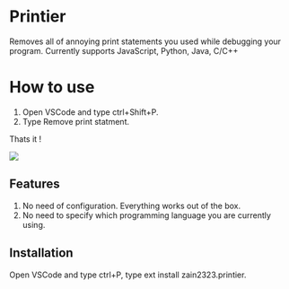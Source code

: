 # Printier

Removes all of annoying print statements you used while debugging your program. Currently supports JavaScript, Python, Java, C/C++

# How to use

1. Open VSCode and type ctrl+Shift+P.
2. Type Remove print statment.

Thats it !

![](https://raw.githubusercontent.com/zain2323/printier/main/images/printier.gif)

## Features

1. No need of configuration. Everything works out of the box.
2. No need to specify which programming language you are currently using.

## Installation
Open VSCode and type ctrl+P, type ext install zain2323.printier.